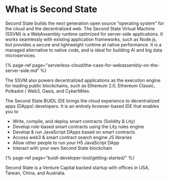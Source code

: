 # What is Second State

Second State builds the next generation open source “operating system” for the cloud and the decentralized web. The Second State Virtual Machine \(SSVM\) is a WebAssembly runtime optimized for server-side applications. It works seamlessly with existing application frameworks, such as Node.js, but provides a secure and lightweight runtime at native performance. It is a managed alternative to native code, and is ideal for building AI and big data microservices.

{% page-ref page="serverless-cloud/the-case-for-webassembly-on-the-server-side.md" %}

The SSVM also powers decentralized applications as the execution engine for leading public blockchains, such as Ethereum 2.0, Ethereum Classic, Polkadot / Web3, Oasis, and CyberMiles.

The Second State BUIDL IDE brings the cloud experience to decentralized apps \(DApps\) developers. It is an entirely browser-based IDE that enables you to

* Write, compile, and deploy smart contracts \(Solidity & Lity\)
* Develop rule-based smart contracts using the Lity rules engine
* Develop & run JavaScript DApps based on smart contracts
* Access web3 & smart contract search engine JS libraries
* Allow other people to run your H5 JavaScript DApp
* Interact with your own Second State blockchain

{% page-ref page="buidl-developer-tool/getting-started/" %}

Second State is a Venture Capital backed startup with offices in USA, Taiwan, China, and Australia.

